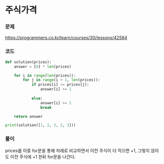 주식가격
=================================================================

### 문제
https://programmers.co.kr/learn/courses/30/lessons/42584

### 코드

``` python
def solution(prices):
    answer = [0] * len(prices)

    for i in range(len(prices)):
        for j in range(i + 1, len(prices)):
            if prices[i] <= prices[j]:
                answer[i] += 1
                
            else:
                answer[i] += 1
                break

    return answer

print(solution([1, 2, 3, 2, 3]))
```
### 풀이

prices를 이중 for문을 통해 차례로 비교하면서 이전 주식이 더 작으면 +1, 그렇지 않아도 이전 주식에 +1 한뒤 for문을 나간다.
